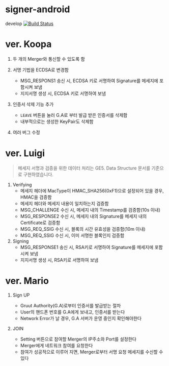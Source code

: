 # signer-android
develop [![Build Status](https://travis-ci.com/gruut/signer-android.svg?branch=develop)](https://travis-ci.com/gruut/signer-android)



# ver. Koopa

1. 두 개의 Merger와 통신할 수 있도록 함

2. 서명 기법을 ECDSA로 변경함

   - MSG_RESPONS1 송신 시, ECDSA 키로 서명하여 Signature를 메세지에 포함시켜 보냄
   - 지지서명 생성 시, ECDSA 키로 서명하여 보냄

3. 인증서 삭제 기능 추가

   - ```LEAVE``` 버튼을 눌러 G.A로 부터 발급 받은 인증서를 삭제함
   - 내부적으로는 생성한 KeyPair도 삭제함

4. 여러 버그 수정


# ver. Luigi

> 메세지 서명과 검증을 위한 데이터 처리는 GE5. Data Structure 문서를 기준으로 구현하였습니다.

1. Verifying
   - 메세지 헤더에 MacType이 HMAC_SHA256(0xF1)으로 설정되어 있을 경우, HMAC을 검증함
   - 메세지 헤더와 메세지 내용이 일치하는지 검증함
   - MSG_CHALLENGE 수신 시, 메세지 내의 Timestamp를 검증함(10s 이내)
   - MSG_RESPONSE2 수신 시, 메세지 내의 Signature를 메세지 내의 Certificate로 검증함
   - MSG_REQ_SSIG 수신 시, 블록의 시간 유효성을 검증함(10m 이내)
   - MSG_REQ_SSIG 수신 시, 이미 서명한 블록인지 검증함
2. Signing
   - MSG_RESPONSE1 송신 시, RSA키로 서명하여 Signature를 메세지에 포함시켜 보냄
   - 지지서명 생성 시, RSA키로 서명하여 보냄



# ver. Mario

1. Sign UP
    - Gruut Authority(G.A)로부터 인증서를 발급받는 절차
    - User의 핸드폰 번호를 G.A에게 보내고, 인증서를 받는다
    - Network Error가 날 경우, G.A 서버가 운영 중인지 확인해야한다

2. JOIN
    - Setting 버튼으로 참여할 Merger의 IP주소와 Port를 설정한다
    - Merger에게 네트워크 참여를 요청한다
    - 참여가 성공적으로 이루어 지면, Merger로부터 서명 요청 메세지를 수신할 수 있다
